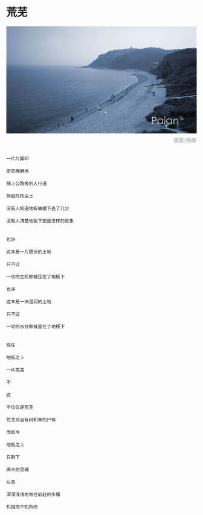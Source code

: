 # 荒芜

![大海](images/dahai.jpg)
<div style="margin-top:-10px;color:#999;text-align:right;">摄影/拍岸</div>

```

一片片脚印

密密麻麻地

铺上公路旁的人行道

扬起阵阵尘土

没有人知道地板被磨下去了几分

没有人清楚地板下面是怎样的景象


也许

这本是一片肥沃的土地

只不过

一切的生机都被压在了地板下

也许

这本是一块湿润的土地

只不过

一切的水分都被盖在了地板下


现在

地板之上

一片荒芜

不

这

不仅仅是荒芜

荒芜尚且有树和草的尸体

而如今

地板之上

只剩下

麻木的灵魂

以及

深深浅浅匆匆往前赶的步履

机械而不知所终

```